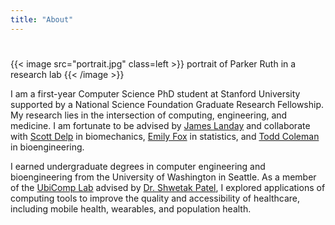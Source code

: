 ```yaml
---
title: "About"
---
```


#

{{< image src="portrait.jpg" class=left >}}
  portrait of Parker Ruth in a research lab
{{< /image >}}

I am a first-year Computer Science PhD student at Stanford University supported by a National Science Foundation Graduate Research Fellowship. My research lies in the intersection of computing, engineering, and medicine. I am fortunate to be advised by [James Landay](https://www.landay.org/) and collaborate with [Scott Delp](https://nmbl.stanford.edu/people/scott-delp/) in biomechanics, [Emily Fox](https://statistics.stanford.edu/people/emily-b-fox) in statistics, and [Todd Coleman](https://engineering.stanford.edu/people/todd-coleman) in bioengineering.

I earned  undergraduate degrees in computer engineering and bioengineering from the University of Washington in Seattle. As a member of the [UbiComp Lab](https://ubicomplab.cs.washington.edu/) advised by [Dr. Shwetak Patel](https://ubicomplab.cs.washington.edu/members/), I explored applications of computing tools to improve the quality and accessibility of healthcare, including mobile health, wearables, and population health.

